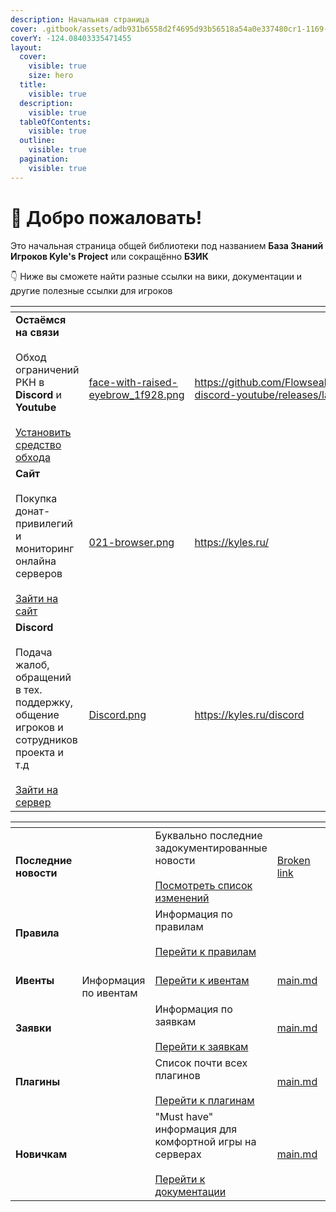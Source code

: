 ```yaml
---
description: Начальная страница
cover: .gitbook/assets/adb931b6558d2f4695d93b56518a54a0e337480cr1-1169-798v2_uhq.jpg
coverY: -124.08403335471455
layout:
  cover:
    visible: true
    size: hero
  title:
    visible: true
  description:
    visible: true
  tableOfContents:
    visible: true
  outline:
    visible: true
  pagination:
    visible: true
---
```


# 👋 Добро пожаловать!

Это начальная страница общей библиотеки под названием **База Знаний Игроков Kyle's Project** или сокращённо **БЗИК**

👇 Ниже вы сможете найти разные ссылки на вики, документации и другие полезные ссылки для игроков

<table data-view="cards" data-full-width="false"><thead><tr><th></th><th data-hidden data-card-cover data-type="files"></th><th data-hidden data-card-target data-type="content-ref"></th></tr></thead><tbody><tr><td><strong>Остаёмся на связи</strong><br><br>Обход ограничений РКН в <strong>Discord</strong> и <strong>Youtube</strong><br><br><a href="https://github.com/Flowseal/zapret-discord-youtube/releases/latest">Установить средство обхода</a></td><td><a href=".gitbook/assets/face-with-raised-eyebrow_1f928.png">face-with-raised-eyebrow_1f928.png</a></td><td><a href="https://github.com/Flowseal/zapret-discord-youtube/releases/latest">https://github.com/Flowseal/zapret-discord-youtube/releases/latest</a></td></tr><tr><td><strong>Сайт</strong><br><br>Покупка донат-привилегий и мониторинг онлайна серверов<br><br><a href="https://kyles.ru/">Зайти на сайт</a></td><td><a href=".gitbook/assets/021-browser.png">021-browser.png</a></td><td><a href="https://kyles.ru/">https://kyles.ru/</a></td></tr><tr><td><strong>Discord</strong><br><br>Подача жалоб, обращений в тех. поддержку, общение игроков и сотрудников проекта и т.д<br><br><a href="https://kyles.ru/discord">Зайти на сервер</a></td><td><a href=".gitbook/assets/Discord.png">Discord.png</a></td><td><a href="https://kyles.ru/discord">https://kyles.ru/discord</a></td></tr></tbody></table>

<table data-view="cards"><thead><tr><th></th><th></th><th></th><th data-hidden data-card-target data-type="content-ref"></th><th data-hidden data-card-cover data-type="files"></th></tr></thead><tbody><tr><td><strong>Последние новости</strong></td><td></td><td>Буквально последние задокументированные новости<br><br><a href="broken-reference">Посмотреть список изменений</a></td><td><a href="broken-reference">Broken link</a></td><td><a href=".gitbook/assets/032-news.png">032-news.png</a></td></tr><tr><td><strong>Правила</strong></td><td></td><td>Информация по правилам<br><br><a href="rules/main.md">Перейти к правилам</a><br></td><td></td><td><a href=".gitbook/assets/042-folder.png">042-folder.png</a></td></tr><tr><td><strong>Ивенты</strong></td><td><br>Информация по ивентам<br></td><td><a href="events/main.md">Перейти к ивентам</a></td><td><a href="events/main.md">main.md</a></td><td><a href=".gitbook/assets/038-games.png">038-games.png</a></td></tr><tr><td><strong>Заявки</strong></td><td></td><td>Информация по заявкам<br><br><a href="applications/main.md">Перейти к заявкам</a></td><td><a href="applications/main.md">main.md</a></td><td><a href=".gitbook/assets/041-contact.png">041-contact.png</a></td></tr><tr><td><strong>Плагины</strong></td><td></td><td>Список почти всех плагинов<br><br><a href="plugins/main.md">Перейти к плагинам</a></td><td><a href="plugins/main.md">main.md</a></td><td><a href=".gitbook/assets/009-attach.png">009-attach.png</a></td></tr><tr><td><strong>Новичкам</strong></td><td></td><td>"Must have" информация для комфортной игры на серверах<br><br><a href="newbies/main.md">Перейти к документации</a></td><td><a href="newbies/main.md">main.md</a></td><td><a href=".gitbook/assets/034-favourites.png">034-favourites.png</a></td></tr></tbody></table>

